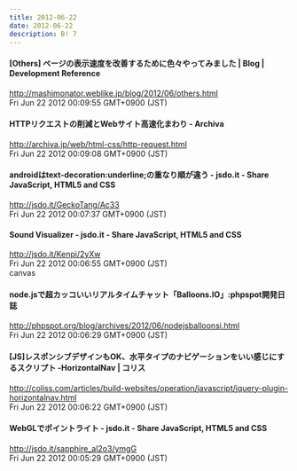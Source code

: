 ```yaml
---
title: 2012-06-22
date: 2012-06-22
description: B! 7
---
```


#### [Others] ページの表示速度を改善するために色々やってみました | Blog | Development Reference
http://mashimonator.weblike.jp/blog/2012/06/others.html<br>
Fri Jun 22 2012 00:09:55 GMT+0900 (JST)<br>


#### HTTPリクエストの削減とWebサイト高速化まわり - Archiva
http://archiva.jp/web/html-css/http-request.html<br>
Fri Jun 22 2012 00:09:08 GMT+0900 (JST)<br>


#### androidはtext-decoration:underline;の重なり順が違う - jsdo.it - Share JavaScript, HTML5 and CSS
http://jsdo.it/GeckoTang/Ac33<br>
Fri Jun 22 2012 00:07:37 GMT+0900 (JST)<br>


#### Sound Visualizer - jsdo.it - Share JavaScript, HTML5 and CSS
http://jsdo.it/Kenpi/2yXw<br>
Fri Jun 22 2012 00:06:55 GMT+0900 (JST)<br>
canvas


#### node.jsで超カッコいいリアルタイムチャット「Balloons.IO」:phpspot開発日誌
http://phpspot.org/blog/archives/2012/06/nodejsballoonsi.html<br>
Fri Jun 22 2012 00:06:29 GMT+0900 (JST)<br>


####   [JS]レスポンシブデザインもOK、水平タイプのナビゲーションをいい感じにするスクリプト -HorizontalNav | コリス
http://coliss.com/articles/build-websites/operation/javascript/jquery-plugin-horizontalnav.html<br>
Fri Jun 22 2012 00:06:22 GMT+0900 (JST)<br>


#### WebGLでポイントライト - jsdo.it - Share JavaScript, HTML5 and CSS
http://jsdo.it/sapphire_al2o3/ymgG<br>
Fri Jun 22 2012 00:05:29 GMT+0900 (JST)<br>


